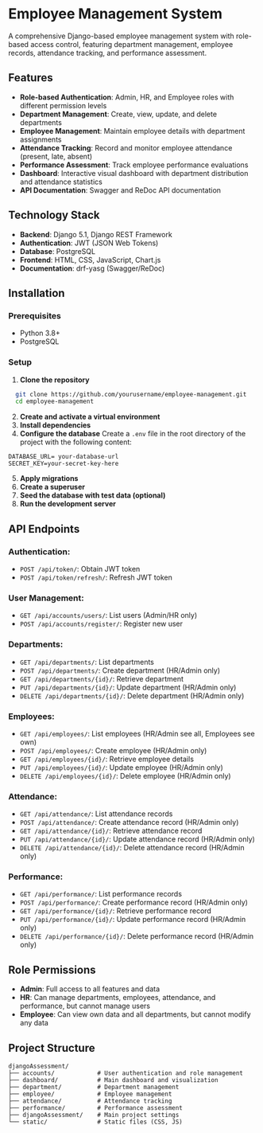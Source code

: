 # Employee Management System

A comprehensive Django-based employee management system with role-based access control, featuring department management, employee records, attendance tracking, and performance assessment.

## Features

- **Role-based Authentication**: Admin, HR, and Employee roles with different permission levels
- **Department Management**: Create, view, update, and delete departments
- **Employee Management**: Maintain employee details with department assignments
- **Attendance Tracking**: Record and monitor employee attendance (present, late, absent)
- **Performance Assessment**: Track employee performance evaluations
- **Dashboard**: Interactive visual dashboard with department distribution and attendance statistics
- **API Documentation**: Swagger and ReDoc API documentation

## Technology Stack

- **Backend**: Django 5.1, Django REST Framework
- **Authentication**: JWT (JSON Web Tokens)
- **Database**: PostgreSQL
- **Frontend**: HTML, CSS, JavaScript, Chart.js
- **Documentation**: drf-yasg (Swagger/ReDoc)

## Installation

### Prerequisites

- Python 3.8+
- PostgreSQL

### Setup

1. **Clone the repository**

 ```bash
   git clone https://github.com/yourusername/employee-management.git
   cd employee-management
```
2. **Create and activate a virtual environment**
3. **Install dependencies**
4. **Configure the database**
   Create a `.env` file in the root directory of the project with the following content:
```
DATABASE_URL= your-database-url
SECRET_KEY=your-secret-key-here
```
5. **Apply migrations**
6. **Create a superuser**
7. **Seed the database with test data (optional)**
8. **Run the development server**


## API Endpoints

### Authentication:
- `POST /api/token/`: Obtain JWT token
- `POST /api/token/refresh/`: Refresh JWT token

### User Management:
- `GET /api/accounts/users/`: List users (Admin/HR only)
- `POST /api/accounts/register/`: Register new user

### Departments:
- `GET /api/departments/`: List departments
- `POST /api/departments/`: Create department (HR/Admin only)
- `GET /api/departments/{id}/`: Retrieve department
- `PUT /api/departments/{id}/`: Update department (HR/Admin only)
- `DELETE /api/departments/{id}/`: Delete department (HR/Admin only)

### Employees:
- `GET /api/employees/`: List employees (HR/Admin see all, Employees see own)
- `POST /api/employees/`: Create employee (HR/Admin only)
- `GET /api/employees/{id}/`: Retrieve employee details
- `PUT /api/employees/{id}/`: Update employee (HR/Admin only)
- `DELETE /api/employees/{id}/`: Delete employee (HR/Admin only)

### Attendance:
- `GET /api/attendance/`: List attendance records
- `POST /api/attendance/`: Create attendance record (HR/Admin only)
- `GET /api/attendance/{id}/`: Retrieve attendance record
- `PUT /api/attendance/{id}/`: Update attendance record (HR/Admin only)
- `DELETE /api/attendance/{id}/`: Delete attendance record (HR/Admin only)

### Performance:
- `GET /api/performance/`: List performance records
- `POST /api/performance/`: Create performance record (HR/Admin only)
- `GET /api/performance/{id}/`: Retrieve performance record
- `PUT /api/performance/{id}/`: Update performance record (HR/Admin only)
- `DELETE /api/performance/{id}/`: Delete performance record (HR/Admin only)

## Role Permissions

* **Admin**: Full access to all features and data
* **HR**: Can manage departments, employees, attendance, and performance, but cannot manage users
* **Employee**: Can view own data and all departments, but cannot modify any data

## Project Structure
```
djangoAssessment/
├── accounts/            # User authentication and role management
├── dashboard/           # Main dashboard and visualization
├── department/          # Department management
├── employee/            # Employee management
├── attendance/          # Attendance tracking
├── performance/         # Performance assessment
├── djangoAssessment/    # Main project settings
└── static/              # Static files (CSS, JS)
```
